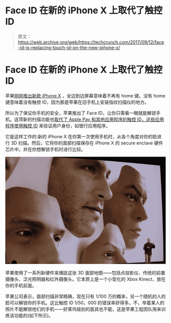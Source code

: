 # Face ID 在新的 iPhone X 上取代了触控 ID

> 原文：<https://web.archive.org/web/https://techcrunch.com/2017/09/12/face-id-is-replacing-touch-id-on-the-new-iphone-x/>

# Face ID 在新的 iPhone X 上取代了触控 ID

苹果[刚刚推出新款 iPhone X](https://web.archive.org/web/20230315095319/https://techcrunch.com/2017/09/12/iphone-x/) ，全边到边屏幕意味着不再有 home 键。没有 home 键意味着没有触控 ID，因为那是苹果在旧手机上安装指纹扫描仪的地方。

所以为了保证你手机的安全，苹果推出了 Face ID，让你只需看一眼就能解锁手机。这项新的扫描功能也[取代了 Apple Pay 和其他应用程序的触控 ID，这些应用程序使用触控 ID](https://web.archive.org/web/20230315095319/https://techcrunch.com/2017/09/12/faceid-will-work-with-apple-pay-third-party-apps/) 来验证用户身份，如银行应用程序。

它是这样工作的:新的 iPhone X 在你第一次使用手机时，从各个角度对你的脸进行 3D 扫描。然后，它将你的面部扫描保存在 iPhone X 的 secure enclave 硬件芯片中，并在你想解锁手机时进行比较。

![](img/d197b131329e148d13c14c1704a7f1ce.png)

苹果使用了一系列新硬件来捕捉这张 3D 面部地图——包括点投影仪、传统的前置摄像头、泛光照明器和红外摄像头。它本质上是一个小型化的 Xbox Kinect，放在你的手机前面。

苹果公司表示，面部扫描非常精确，现在只有 1/100 万的概率，另一个随机的人的脸可以解锁你的手机。这比触控 ID 1/50，000 的错误率好得多。不，举着某人的照片不能解锁他们的手机——好莱坞级别的面具也不能，这是苹果工程团队用来训练该功能的(如下所示)。